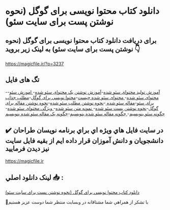 # دانلود کتاب محتوا نویسی برای گوگل (نحوه نوشتن پست برای سایت سئو)

## برای دریافت دانلود کتاب محتوا نویسی برای گوگل (نحوه نوشتن پست برای سایت سئو) به لینک زیر بروید 👇

https://magicfile.ir/?p=3237

## تگ های فایل

-[آموزش تولید محتوای سئو شده](https://magicfile.ir/product/%da%a9%d8%aa%d8%a7%d8%a8-%d9%85%d8%ad%d8%aa%d9%88%d8%a7-%d9%86%d9%88%db%8c%d8%b3%db%8c-%d8%a8%d8%b1%d8%a7%db%8c-%da%af%d9%88%da%af%d9%84/)-[آموزش نوشتن یک محتوای سئو شده](https://magicfile.ir/product/%da%a9%d8%aa%d8%a7%d8%a8-%d9%85%d8%ad%d8%aa%d9%88%d8%a7-%d9%86%d9%88%db%8c%d8%b3%db%8c-%d8%a8%d8%b1%d8%a7%db%8c-%da%af%d9%88%da%af%d9%84/)-[ اموزش سئو](https://magicfile.ir/product/%da%a9%d8%aa%d8%a7%d8%a8-%d9%85%d8%ad%d8%aa%d9%88%d8%a7-%d9%86%d9%88%db%8c%d8%b3%db%8c-%d8%a8%d8%b1%d8%a7%db%8c-%da%af%d9%88%da%af%d9%84/)-[محتوای سئو شده](https://magicfile.ir/product/%da%a9%d8%aa%d8%a7%d8%a8-%d9%85%d8%ad%d8%aa%d9%88%d8%a7-%d9%86%d9%88%db%8c%d8%b3%db%8c-%d8%a8%d8%b1%d8%a7%db%8c-%da%af%d9%88%da%af%d9%84/)-[ محتوای سئو شده چیست](https://magicfile.ir/product/%da%a9%d8%aa%d8%a7%d8%a8-%d9%85%d8%ad%d8%aa%d9%88%d8%a7-%d9%86%d9%88%db%8c%d8%b3%db%8c-%d8%a8%d8%b1%d8%a7%db%8c-%da%af%d9%88%da%af%d9%84/)-[محتوا نویسی برای گوگل](https://magicfile.ir/product/%da%a9%d8%aa%d8%a7%d8%a8-%d9%85%d8%ad%d8%aa%d9%88%d8%a7-%d9%86%d9%88%db%8c%d8%b3%db%8c-%d8%a8%d8%b1%d8%a7%db%8c-%da%af%d9%88%da%af%d9%84/)-[مطلب جذاب برای سئو](https://magicfile.ir/product/%da%a9%d8%aa%d8%a7%d8%a8-%d9%85%d8%ad%d8%aa%d9%88%d8%a7-%d9%86%d9%88%db%8c%d8%b3%db%8c-%d8%a8%d8%b1%d8%a7%db%8c-%da%af%d9%88%da%af%d9%84/)-[مقاله سئو شده ](https://magicfile.ir/product/%da%a9%d8%aa%d8%a7%d8%a8-%d9%85%d8%ad%d8%aa%d9%88%d8%a7-%d9%86%d9%88%db%8c%d8%b3%db%8c-%d8%a8%d8%b1%d8%a7%db%8c-%da%af%d9%88%da%af%d9%84/)-[نحوه نوشتن مطلب سئو شده](https://magicfile.ir/product/%da%a9%d8%aa%d8%a7%d8%a8-%d9%85%d8%ad%d8%aa%d9%88%d8%a7-%d9%86%d9%88%db%8c%d8%b3%db%8c-%d8%a8%d8%b1%d8%a7%db%8c-%da%af%d9%88%da%af%d9%84/)-[نحوه نوشتن مقاله برای گوگل](https://magicfile.ir/product/%da%a9%d8%aa%d8%a7%d8%a8-%d9%85%d8%ad%d8%aa%d9%88%d8%a7-%d9%86%d9%88%db%8c%d8%b3%db%8c-%d8%a8%d8%b1%d8%a7%db%8c-%da%af%d9%88%da%af%d9%84/)-[نحوه نوشتن پست سئو شده](https://magicfile.ir/product/%da%a9%d8%aa%d8%a7%d8%a8-%d9%85%d8%ad%d8%aa%d9%88%d8%a7-%d9%86%d9%88%db%8c%d8%b3%db%8c-%d8%a8%d8%b1%d8%a7%db%8c-%da%af%d9%88%da%af%d9%84/)-[ نمونه متن سئو شده](https://magicfile.ir/product/%da%a9%d8%aa%d8%a7%d8%a8-%d9%85%d8%ad%d8%aa%d9%88%d8%a7-%d9%86%d9%88%db%8c%d8%b3%db%8c-%d8%a8%d8%b1%d8%a7%db%8c-%da%af%d9%88%da%af%d9%84/)-[ ویژگی محتوای سئو شده](https://magicfile.ir/product/%da%a9%d8%aa%d8%a7%d8%a8-%d9%85%d8%ad%d8%aa%d9%88%d8%a7-%d9%86%d9%88%db%8c%d8%b3%db%8c-%d8%a8%d8%b1%d8%a7%db%8c-%da%af%d9%88%da%af%d9%84/)-[ چگونه سئو بنویسیم](https://magicfile.ir/product/%da%a9%d8%aa%d8%a7%d8%a8-%d9%85%d8%ad%d8%aa%d9%88%d8%a7-%d9%86%d9%88%db%8c%d8%b3%db%8c-%d8%a8%d8%b1%d8%a7%db%8c-%da%af%d9%88%da%af%d9%84/)-[ چگونه مقاله سئو شده بنویسیم](https://magicfile.ir/product/%da%a9%d8%aa%d8%a7%d8%a8-%d9%85%d8%ad%d8%aa%d9%88%d8%a7-%d9%86%d9%88%db%8c%d8%b3%db%8c-%d8%a8%d8%b1%d8%a7%db%8c-%da%af%d9%88%da%af%d9%84/)-[چگونه یک مقاله سئو شده بنویسیم](https://magicfile.ir/product/%da%a9%d8%aa%d8%a7%d8%a8-%d9%85%d8%ad%d8%aa%d9%88%d8%a7-%d9%86%d9%88%db%8c%d8%b3%db%8c-%d8%a8%d8%b1%d8%a7%db%8c-%da%af%d9%88%da%af%d9%84/)

## ✔️ در سايت فايل هاي ويژه اي براي برنامه نويسان طراحان دانشجويان و دانش آموزان قرار داده ايم از بقيه فايل سايت نيز ديدن فرماييد

https://magicfile.ir


## لينک دانلود اصلي 📥 :

[دانلود کتاب محتوا نویسی برای گوگل (نحوه نوشتن پست برای سایت سئو)](https://magicfile.ir/product/%da%a9%d8%aa%d8%a7%d8%a8-%d9%85%d8%ad%d8%aa%d9%88%d8%a7-%d9%86%d9%88%db%8c%d8%b3%db%8c-%d8%a8%d8%b1%d8%a7%db%8c-%da%af%d9%88%da%af%d9%84/) 


🙏با تشکر از همراهي شما مشتاقانه در وبسایت منتظر شما دوست عزیز هستیم

